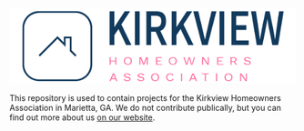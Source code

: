 ![Kirkview Homeowners Association][kirkview-logo]

This repository is used to contain projects for the Kirkview Homeowners Association in Marietta, GA. We do not contribute publically, but you can find out more about us [on our website](https://kirkview.org).



[kirkview-logo]: https://raw.githubusercontent.com/kirkview/.github/main/profile/img/kirkview-logo-600x160-light-bg.png
